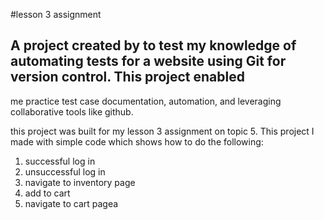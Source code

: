 #lesson 3 assignment

## A project created by to test my knowledge of automating tests for a website using Git for version control. This project enabled 
me practice test case documentation, automation, and leveraging collaborative tools like github. 

this project was built for my lesson 3 assignment on topic 5. This project I made with simple code which shows how to do the following:
  1. successful log in
  2. unsuccessful log in
  3. navigate to inventory page
  4. add to cart
  5. navigate to cart pagea
